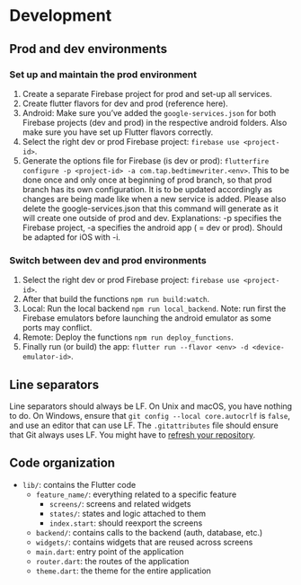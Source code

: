 # Development

## Prod and dev environments

### Set up and maintain the prod environment

1. Create a separate Firebase project for prod and set-up all services.
2. Create flutter flavors for dev and prod (reference here).
3. Android: Make sure you’ve added the `google-services.json` for both Firebase projects (dev and prod) in the respective android folders. Also make sure you have set up Flutter flavors correctly.
4. Select the right dev or prod Firebase project: `firebase use <project-id>`.
5. Generate the options file for Firebase (is dev or prod): `flutterfire configure -p <project-id> -a com.tap.bedtimewriter.<env>`. This to be done once and only once at beginning of prod branch, so that prod branch has its own configuration. It is to be updated accordingly as changes are being made like when a new service is added. Please also delete the google-services.json that this command will generate as it will create one outside of prod and dev. Explanations: -p specifies the Firebase project, -a specifies the android app ( = dev or prod). Should be adapted for iOS with -i.

### Switch between dev and prod environments

1. Select the right dev or prod Firebase project: `firebase use <project-id>`.
2. After that build the functions `npm run build:watch`.
3. Local: Run the local backend `npm run local_backend`. Note: run first the Firebase emulators before launching the android emulator as some ports may conflict.
4. Remote: Deploy the functions `npm run deploy_functions`.
5. Finally run (or build) the app: `flutter run --flavor <env> -d <device-emulator-id>`.

## Line separators

Line separators should always be LF. On Unix and macOS, you have nothing to do. On Windows, ensure
that `git config --local core.autocrlf` is `false`, and use an editor that can use LF. The
`.gitattributes` file should ensure that Git always uses LF. You might have to [refresh your
repository](https://docs.github.com/en/get-started/getting-started-with-git/configuring-git-to-handle-line-endings#refreshing-a-repository-after-changing-line-endings).

## Code organization

* `lib/`: contains the Flutter code
    * `feature_name/`: everything related to a specific feature
        * `screens/`: screens and related widgets
        * `states/`: states and logic attached to them
        * `index.start`: should reexport the screens
    * `backend/`: contains calls to the backend (auth, database, etc.)
    * `widgets/`: contains widgets that are reused across screens
    * `main.dart`: entry point of the application
    * `router.dart`: the routes of the application
    * `theme.dart`: the theme for the entire application
